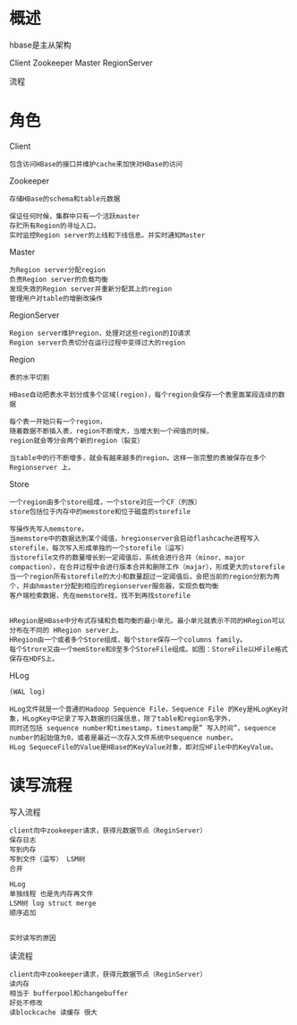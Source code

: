 
# 概述


hbase是主从架构

Client Zookeeper Master RegionServer 

流程

# 角色 

Client

    包含访问HBase的接口并维护cache来加快对HBase的访问

Zookeeper

    存储HBase的schema和table元数据
    
    保证任何时候，集群中只有一个活跃master
    存贮所有Region的寻址入口。
    实时监控Region server的上线和下线信息。并实时通知Master

Master
    
    为Region server分配region
    负责Region server的负载均衡
    发现失效的Region server并重新分配其上的region
    管理用户对table的增删改操作

RegionServer

    Region server维护region，处理对这些region的IO请求
    Region server负责切分在运行过程中变得过大的region

Region

    表的水平切割
    
    HBase自动把表水平划分成多个区域(region)，每个region会保存一个表里面某段连续的数据
    
    每个表一开始只有一个region，
    随着数据不断插入表，region不断增大，当增大到一个阀值的时候，
    region就会等分会两个新的region（裂变）
    
    当table中的行不断增多，就会有越来越多的region。这样一张完整的表被保存在多个Regionserver 上。



Store

    一个region由多个store组成，一个store对应一个CF（列族）
    store包括位于内存中的memstore和位于磁盘的storefile
    
    写操作先写入memstore，
    当memstore中的数据达到某个阈值，hregionserver会启动flashcache进程写入storefile，每次写入形成单独的一个storefile（溢写）
    当storefile文件的数量增长到一定阈值后，系统会进行合并（minor、major compaction），在合并过程中会进行版本合并和删除工作（majar），形成更大的storefile
    当一个region所有storefile的大小和数量超过一定阈值后，会把当前的region分割为两个，并由hmaster分配到相应的regionserver服务器，实现负载均衡
    客户端检索数据，先在memstore找，找不到再找storefile
    

    HRegion是HBase中分布式存储和负载均衡的最小单元。最小单元就表示不同的HRegion可以分布在不同的 HRegion server上。
    HRegion由一个或者多个Store组成，每个store保存一个columns family。
    每个Strore又由一个memStore和0至多个StoreFile组成。如图：StoreFile以HFile格式保存在HDFS上。


HLog

    (WAL log)
    
    HLog文件就是一个普通的Hadoop Sequence File，Sequence File 的Key是HLogKey对象，HLogKey中记录了写入数据的归属信息，除了table和region名字外，
    同时还包括 sequence number和timestamp，timestamp是” 写入时间”，sequence number的起始值为0，或者是最近一次存入文件系统中sequence number。
    HLog SequeceFile的Value是HBase的KeyValue对象，即对应HFile中的KeyValue。
 
 
# 读写流程
 
写入流程

    client向中zookeeper请求，获得元数据节点（ReginServer）
    保存日志
    写到内存
    写到文件（溢写） LSM树
    合并
    
    HLog
    单独线程 也是先内存再文件
    LSM树 log struct merge
    顺序追加
    
    
    实时读写的原因
    
读流程

    client向中zookeeper请求，获得元数据节点（ReginServer）    
    读内存
    相当于 bufferpool和changebuffer
    好处不修改
    读blockcache 读缓存 很大
    
    